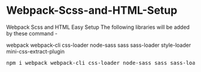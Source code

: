 # Webpack-Scss-and-HTML-Setup
Webpack Scss and HTML Easy Setup
The following libraries will be added by these command -

webpack
webpack-cli
css-loader
node-sass
sass
sass-loader
style-loader
mini-css-extract-plugin
<pre>
npm i webpack webpack-cli css-loader node-sass sass sass-loader style-loader mini-css-extract-plugin --save-dev
</pre>